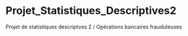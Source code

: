 # Projet_Statistiques_Descriptives2
Projet de statistiques descriptves 2 / Opérations bancaires frauduleuses
